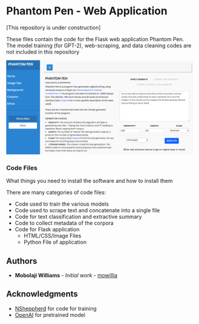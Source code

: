 # Phantom Pen - Web Application 

[This repository is under construction]

These files contain the code for the Flask web application Phantom Pen. The model training (for GPT-2), web-scraping, and data cleaning codes are not included in this repository

![](phantompen_screenshot.png)


### Code Files

What things you need to install the software and how to install them

There are many categories of code files:

* Code used to train the various models
* Code used to scrape text and concatenate into a single file
* Code for text classification and extractive summary
* Code to collect metadata of the corpora
* Code for Flask application
  * HTML/CSS/Image Files 
  * Python File of application


## Authors

* **Mobolaji Williams** - *Initial work* - [mowillia](https://github.com/mowillia)


## Acknowledgments

* [NSheppherd](https://github.com/nshepperd) for code for training
* [OpenAI](https://github.com/openai) for pretrained model
